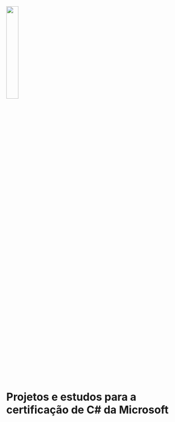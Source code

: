 <img src="https://upload.wikimedia.org/wikipedia/commons/thumb/d/d2/C_Sharp_Logo_2023.svg/1024px-C_Sharp_Logo_2023.svg.png" width="25%"/>

# Projetos e estudos para a certificação de C# da Microsoft
